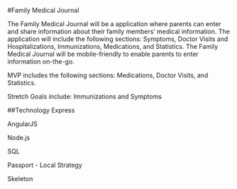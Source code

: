 #Family Medical Journal

The Family Medical Journal will be a application where parents can enter and share information about their family members’ medical information. The application will include the following sections: Symptoms, Doctor Visits and Hospitalizations, Immunizations, Medications, and Statistics. The Family Medical Journal will be mobile-friendly to enable parents to enter information on-the-go.

MVP includes the following sections: Medications, Doctor Visits, and Statistics.

Stretch Goals include: Immunizations and Symptoms

##Technology
Express

AngularJS

Node.js

SQL

Passport - Local Strategy

Skeleton